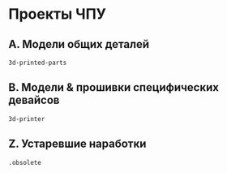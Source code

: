 ﻿# Проекты ЧПУ

## A. Модели общих деталей
`3d-printed-parts`

## B. Модели & прошивки специфических девайсов
`3d-printer`

## Z. Устаревшие наработки
`.obsolete`
